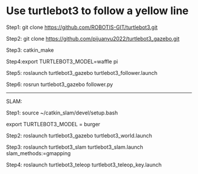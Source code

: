 # Use turtlebot3 to follow a yellow line

Step1: git clone https://github.com/ROBOTIS-GIT/turtlebot3.git

Step2: git clone https://github.com/pijuanyu2022/turtlebot3_gazebo.git

Step3: catkin_make

Step4:export TURTLEBOT3_MODEL=waffle pi

Step5: roslaunch turtlebot3_gazebo turtlebot3_follower.launch

Step6: rosrun turtlebot3_gazebo follower.py

---

SLAM:

Step1: source ~/catkin_slam/devel/setup.bash

export TURTLEBOT3_MODEL = burger

Step2: roslaunch turtlebot3_gazebo turtlebot3_world.launch

Step3: roslaunch turtlebot3_slam turtlebot3_slam.launch slam_methods:=gmapping

Step4: roslaunch turtlebot3_teleop turtlebot3_teleop_key.launch
